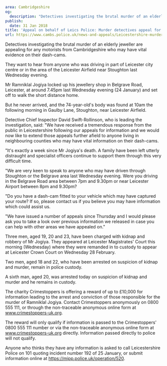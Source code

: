 ```yaml
area: Cambridgeshire
og:
  description: "Detectives investigating the brutal murder of an elderly jeweller are appealing for any motorists from Cambridgeshire\_who may have vital evidence on their dash-cams."
publish:
  date: 31 Jan 2018
title: 'Appeal on behalf of Leics Police: Murder detectives appeal for dashcam footage'
url: https://www.cambs.police.uk/news-and-appeals/Leicestershire-murder-detectives-appeal-for-dashcam-footage
```

Detectives investigating the brutal murder of an elderly jeweller are appealing for any motorists from Cambridgeshire who may have vital evidence on their dash-cams.

They want to hear from anyone who was driving in part of Leicester city centre or in the area of the Leicester Airfield near Stoughton last Wednesday evening.

Mr Ramniklal Jogiya locked up his jewellery shop in Belgrave Road, Leicester, at around 7.45pm last Wednesday evening (24 January) and set off to walk the short distance home.

But he never arrived, and the 74-year-old's body was found at 10am the following morning in Gaulby Lane, Stoughton, near Leicester Airfield.

Detective Chief Inspector David Swift-Rollinson, who is leading the investigation, said: "We have received a tremendous response from the public in Leicestershire following our appeals for information and we would now like to extend those appeals further afield to anyone living in neighbouring counties who may have vital information on their dash-cams.

"It's exactly a week since Mr Jogiya's death. A family have been left utterly distraught and specialist officers continue to support them through this very difficult time.

"We are very keen to speak to anyone who may have driven through Stoughton or the Belgrave area last Wednesday evening. Were you driving in the Belgrave Road area between 7pm and 9.30pm or near Leicester Airport between 8pm and 9.30pm?

"Do you have a dash-cam fitted to your vehicle which may have captured your route? If so, please contact us if you believe you may have information which could assist us.

"We have issued a number of appeals since Thursday and I would please ask you to take a look over previous information we released in case you can help with other areas we have appealed on."

Three men, aged 19, 20 and 23, have been charged with kidnap and robbery of Mr Jogiya. They appeared at Leicester Magistrates' Court this morning (Wednesday) where they were remanded in to custody to appear at Leicester Crown Court on Wednesday 28 February.

Two men, aged 18 and 22, who have been arrested on suspicion of kidnap and murder, remain in police custody.

A sixth man, aged 20, was arrested today on suspicion of kidnap and murder and he remains in custody.

The charity Crimestoppers is offering a reward of up to £10,000 for information leading to the arrest and conviction of those responsible for the murder of Ramniklal Jogiya. Contact Crimestoppers anonymously on 0800 555 111, or through the non-traceable anonymous online form at www.crimestoppers-uk.org.

The reward will only qualify if information is passed to the Crimestoppers' 0800 555 111 number or via the non-traceable anonymous online form at www.crimestoppers-uk.org directly. Information passed directly to police will not qualify.

Anyone who thinks they have any information is asked to call Leicestershire Police on 101 quoting incident number 192 of 25 January, or submit information online at https://mipp.police.uk/operation/520.
